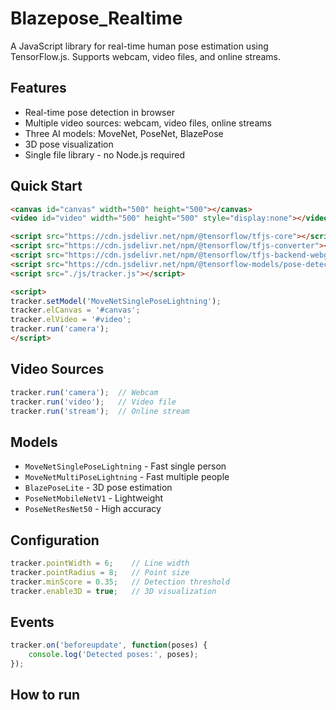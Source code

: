 # Blazepose_Realtime

A JavaScript library for real-time human pose estimation using TensorFlow.js. Supports webcam, video files, and online streams.

## Features

- Real-time pose detection in browser
- Multiple video sources: webcam, video files, online streams
- Three AI models: MoveNet, PoseNet, BlazePose
- 3D pose visualization
- Single file library - no Node.js required

## Quick Start

```html
<canvas id="canvas" width="500" height="500"></canvas>
<video id="video" width="500" height="500" style="display:none"></video>

<script src="https://cdn.jsdelivr.net/npm/@tensorflow/tfjs-core"></script>
<script src="https://cdn.jsdelivr.net/npm/@tensorflow/tfjs-converter"></script>
<script src="https://cdn.jsdelivr.net/npm/@tensorflow/tfjs-backend-webgl"></script>
<script src="https://cdn.jsdelivr.net/npm/@tensorflow-models/pose-detection"></script>
<script src="./js/tracker.js"></script>

<script>
tracker.setModel('MoveNetSinglePoseLightning');
tracker.elCanvas = '#canvas';
tracker.elVideo = '#video';
tracker.run('camera');
</script>
```

## Video Sources

```js
tracker.run('camera');  // Webcam
tracker.run('video');   // Video file
tracker.run('stream');  // Online stream
```

## Models

- `MoveNetSinglePoseLightning` - Fast single person
- `MoveNetMultiPoseLightning` - Fast multiple people
- `BlazePoseLite` - 3D pose estimation
- `PoseNetMobileNetV1` - Lightweight
- `PoseNetResNet50` - High accuracy

## Configuration

```js
tracker.pointWidth = 6;    // Line width
tracker.pointRadius = 8;   // Point size
tracker.minScore = 0.35;   // Detection threshold
tracker.enable3D = true;   // 3D visualization
```

## Events

```js
tracker.on('beforeupdate', function(poses) {
    console.log('Detected poses:', poses);
});
```

## How to run

